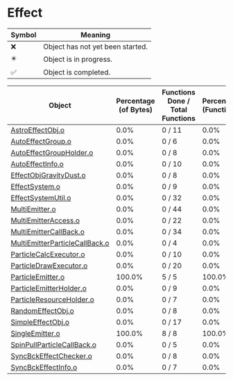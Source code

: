 # Effect
| Symbol | Meaning 
| ------------- | ------------- 
| :x: | Object has not yet been started. 
| :eight_pointed_black_star: | Object is in progress. 
| :white_check_mark: | Object is completed. 


| Object | Percentage (of Bytes) | Functions Done / Total Functions | Percentage (Functions) | Status 
| ------------- | ------------- | ------------- | ------------- | ------------- 
| [AstroEffectObj.o](https://github.com/shibbo/Petari/blob/master/docs/lib/Effect/AstroEffectObj.md) | 0.0% | 0 / 11 | 0.0% | :x: 
| [AutoEffectGroup.o](https://github.com/shibbo/Petari/blob/master/docs/lib/Effect/AutoEffectGroup.md) | 0.0% | 0 / 6 | 0.0% | :x: 
| [AutoEffectGroupHolder.o](https://github.com/shibbo/Petari/blob/master/docs/lib/Effect/AutoEffectGroupHolder.md) | 0.0% | 0 / 8 | 0.0% | :x: 
| [AutoEffectInfo.o](https://github.com/shibbo/Petari/blob/master/docs/lib/Effect/AutoEffectInfo.md) | 0.0% | 0 / 10 | 0.0% | :x: 
| [EffectObjGravityDust.o](https://github.com/shibbo/Petari/blob/master/docs/lib/Effect/EffectObjGravityDust.md) | 0.0% | 0 / 8 | 0.0% | :x: 
| [EffectSystem.o](https://github.com/shibbo/Petari/blob/master/docs/lib/Effect/EffectSystem.md) | 0.0% | 0 / 9 | 0.0% | :x: 
| [EffectSystemUtil.o](https://github.com/shibbo/Petari/blob/master/docs/lib/Effect/EffectSystemUtil.md) | 0.0% | 0 / 32 | 0.0% | :x: 
| [MultiEmitter.o](https://github.com/shibbo/Petari/blob/master/docs/lib/Effect/MultiEmitter.md) | 0.0% | 0 / 44 | 0.0% | :x: 
| [MultiEmitterAccess.o](https://github.com/shibbo/Petari/blob/master/docs/lib/Effect/MultiEmitterAccess.md) | 0.0% | 0 / 22 | 0.0% | :x: 
| [MultiEmitterCallBack.o](https://github.com/shibbo/Petari/blob/master/docs/lib/Effect/MultiEmitterCallBack.md) | 0.0% | 0 / 34 | 0.0% | :x: 
| [MultiEmitterParticleCallBack.o](https://github.com/shibbo/Petari/blob/master/docs/lib/Effect/MultiEmitterParticleCallBack.md) | 0.0% | 0 / 4 | 0.0% | :x: 
| [ParticleCalcExecutor.o](https://github.com/shibbo/Petari/blob/master/docs/lib/Effect/ParticleCalcExecutor.md) | 0.0% | 0 / 10 | 0.0% | :x: 
| [ParticleDrawExecutor.o](https://github.com/shibbo/Petari/blob/master/docs/lib/Effect/ParticleDrawExecutor.md) | 0.0% | 0 / 20 | 0.0% | :x: 
| [ParticleEmitter.o](https://github.com/shibbo/Petari/blob/master/docs/lib/Effect/ParticleEmitter.md) | 100.0% | 5 / 5 | 100.0% | :white_check_mark: 
| [ParticleEmitterHolder.o](https://github.com/shibbo/Petari/blob/master/docs/lib/Effect/ParticleEmitterHolder.md) | 0.0% | 0 / 9 | 0.0% | :x: 
| [ParticleResourceHolder.o](https://github.com/shibbo/Petari/blob/master/docs/lib/Effect/ParticleResourceHolder.md) | 0.0% | 0 / 7 | 0.0% | :x: 
| [RandomEffectObj.o](https://github.com/shibbo/Petari/blob/master/docs/lib/Effect/RandomEffectObj.md) | 0.0% | 0 / 8 | 0.0% | :x: 
| [SimpleEffectObj.o](https://github.com/shibbo/Petari/blob/master/docs/lib/Effect/SimpleEffectObj.md) | 0.0% | 0 / 17 | 0.0% | :x: 
| [SingleEmitter.o](https://github.com/shibbo/Petari/blob/master/docs/lib/Effect/SingleEmitter.md) | 100.0% | 8 / 8 | 100.0% | :white_check_mark: 
| [SpinPullParticleCallBack.o](https://github.com/shibbo/Petari/blob/master/docs/lib/Effect/SpinPullParticleCallBack.md) | 0.0% | 0 / 5 | 0.0% | :x: 
| [SyncBckEffectChecker.o](https://github.com/shibbo/Petari/blob/master/docs/lib/Effect/SyncBckEffectChecker.md) | 0.0% | 0 / 8 | 0.0% | :x: 
| [SyncBckEffectInfo.o](https://github.com/shibbo/Petari/blob/master/docs/lib/Effect/SyncBckEffectInfo.md) | 0.0% | 0 / 7 | 0.0% | :x: 
